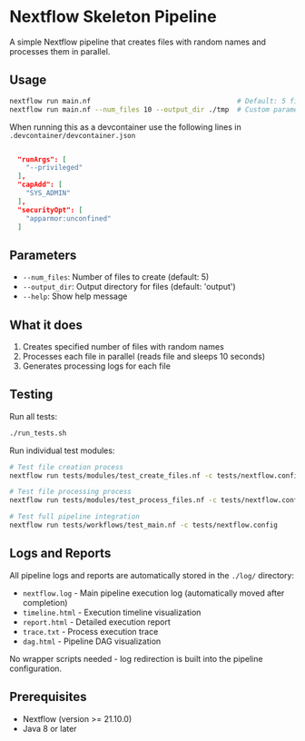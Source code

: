 # Nextflow Skeleton Pipeline

A simple Nextflow pipeline that creates files with random names and processes them in parallel.

## Usage

```bash
nextflow run main.nf                                    # Default: 5 files  
nextflow run main.nf --num_files 10 --output_dir ./tmp  # Custom parameters
```

When running this as a devcontainer use the following lines in `.devcontainer/devcontainer.json`

```json

  "runArgs": [
    "--privileged"
  ],
  "capAdd": [
    "SYS_ADMIN"
  ],
  "securityOpt": [
    "apparmor:unconfined"
  ]

```

## Parameters

- `--num_files`: Number of files to create (default: 5)
- `--output_dir`: Output directory for files (default: 'output')
- `--help`: Show help message

## What it does

1. Creates specified number of files with random names
2. Processes each file in parallel (reads file and sleeps 10 seconds)
3. Generates processing logs for each file

## Testing

Run all tests:

```bash
./run_tests.sh
```

Run individual test modules:

```bash
# Test file creation process
nextflow run tests/modules/test_create_files.nf -c tests/nextflow.config

# Test file processing process  
nextflow run tests/modules/test_process_files.nf -c tests/nextflow.config

# Test full pipeline integration
nextflow run tests/workflows/test_main.nf -c tests/nextflow.config
```

## Logs and Reports

All pipeline logs and reports are automatically stored in the `./log/` directory:
- `nextflow.log` - Main pipeline execution log (automatically moved after completion)
- `timeline.html` - Execution timeline visualization
- `report.html` - Detailed execution report  
- `trace.txt` - Process execution trace
- `dag.html` - Pipeline DAG visualization

No wrapper scripts needed - log redirection is built into the pipeline configuration.

## Prerequisites

- Nextflow (version >= 21.10.0)
- Java 8 or later

